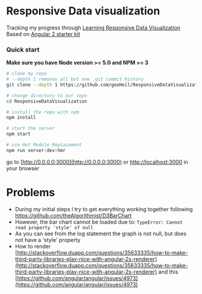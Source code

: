 # Responsive Data visualization

Tracking my progress through [Learning Responsive Data Visualization](https://www.amazon.com/Learning-Responsive-Visualization-Christoph-Korner/dp/178588378X/ref=sr_1_1_twi_pap_1?ie=UTF8&qid=1466692325&sr=8-1&keywords=Learning+Responsive+Data+Visualization) 
Based on [Angular 2 starter kit](https://github.com/AngularClass/angular2-webpack-starter)

### Quick start
**Make sure you have Node version >= 5.0 and NPM >= 3**

```bash
# clone my repo
# --depth 1 removes all but one .git commit history
git clone --depth 1 https://github.com/geoHeil/ResponsiveDataVisualization.git

# change directory to our repo
cd ResponsiveDataVisualization

# install the repo with npm
npm install

# start the server
npm start

# use Hot Module Replacement
npm run server:dev:hmr
```
go to [http://0.0.0.0:3000](http://0.0.0.0:3000) or [http://localhost:3000](http://localhost:3000) in your browser

# Problems

  - During my initial steps I try to get everything working together following https://github.com/theAlgorithmist/D3BarChart 
  - However, the bar chart cannot be loaded due to: `TypeError: Cannot read property 'style' of null`
  - As you can see from the log statement the graph is not null, but does not have a 'style' property
  - How to render [http://stackoverflow.duapp.com/questions/35633335/how-to-make-third-party-libraries-play-nice-with-angular-2s-renderer](http://stackoverflow.duapp.com/questions/35633335/how-to-make-third-party-libraries-play-nice-with-angular-2s-renderer)
  and this [https://github.com/angular/angular/issues/4973](https://github.com/angular/angular/issues/4973)